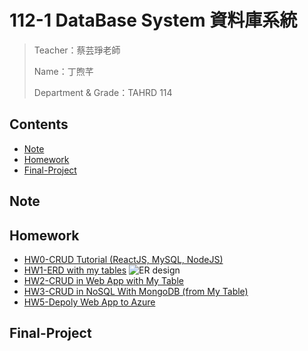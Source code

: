 # 112-1 DataBase System 資料庫系統
> Teacher：蔡芸琤老師
> 
> Name：丁煦芊
> 
> Department & Grade：TAHRD 114

## Contents
* [Note](#Note)
* [Homework](#Homework)
* [Final-Project](#Final-Project)

## Note

## Homework
* [HW0-CRUD Tutorial (ReactJS, MySQL, NodeJS)](https://youtu.be/d7R-5fyi9g0)
* [HW1-ERD with my tables](https://youtu.be/L2LuY34XqNQ)
 ![ER design](ERD圖.png)
* [HW2-CRUD in Web App with My Table](https://youtu.be/CWgYBomYuLs)
* [HW3-CRUD in NoSQL With MongoDB (from My Table)](https://youtu.be/gpgQMq8sswY)
* [HW5-Depoly Web App to Azure](https://youtu.be/Ipn1iXUi6k4)

## Final-Project
